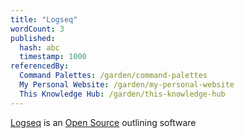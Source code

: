 ```yaml
---
title: "Logseq"
wordCount: 3
published:
  hash: abc
  timestamp: 1000
referencedBy:
  Command Palettes: /garden/command-palettes
  My Personal Website: /garden/my-personal-website
  This Knowledge Hub: /garden/this-knowledge-hub
---
```


[Logseq](https://logseq.com) is an [Open Source](/garden/open-source) outlining software